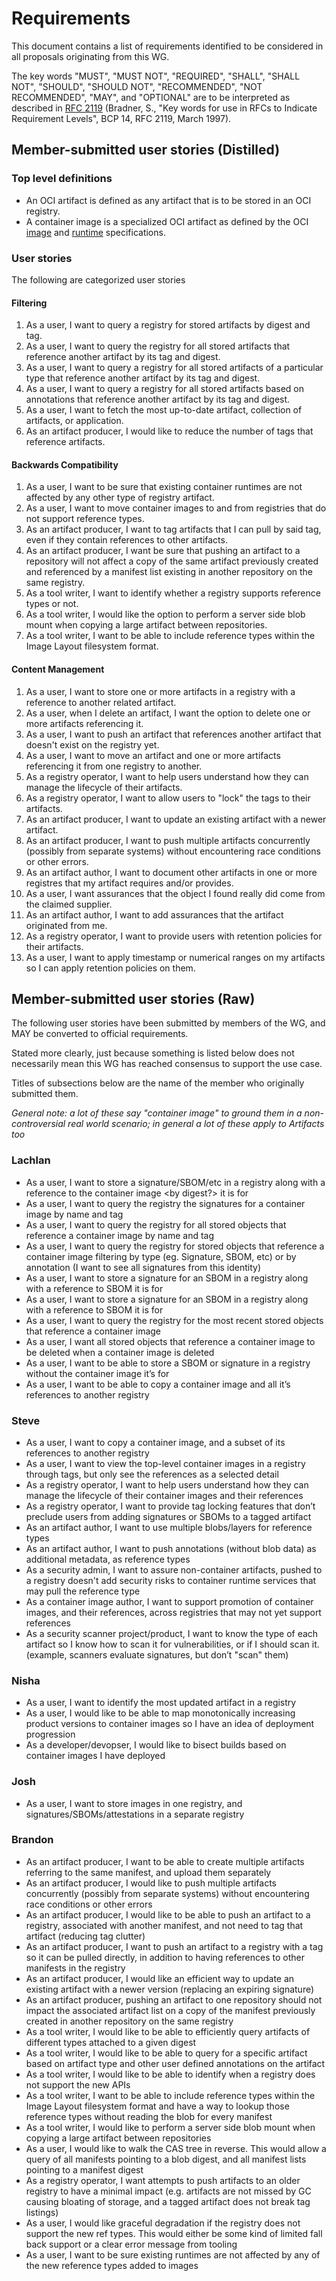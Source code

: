 # Requirements

This document contains a list of requirements identified
to be considered in all proposals originating from this WG.

The key words "MUST", "MUST NOT", "REQUIRED", "SHALL", "SHALL NOT", "SHOULD", "SHOULD NOT", "RECOMMENDED", "NOT RECOMMENDED", "MAY", and "OPTIONAL" are to be interpreted as described in [RFC 2119](https://tools.ietf.org/html/rfc2119) (Bradner, S., "Key words for use in RFCs to Indicate Requirement Levels", BCP 14, RFC 2119, March 1997).

## Member-submitted user stories (Distilled)

### Top level definitions
- An OCI artifact is defined as any artifact that is to be stored in an OCI registry.
- A container image is a specialized OCI artifact as defined by the OCI [image](https://github.com/opencontainers/image-spec) and [runtime](https://github.com/opencontainers/runtime-spec) specifications.

### User stories

The following are categorized user stories 

#### Filtering
1. As a user, I want to query a registry for stored artifacts by digest and tag.
1. As a user, I want to query the registry for all stored artifacts that reference another artifact by its tag and digest.
1. As a user, I want to query a registry for all stored artifacts of a particular type that reference another artifact by its tag and digest.
1. As a user, I want to query a registry for all stored artifacts based on annotations that reference another artifact by its tag and digest.
1. As a user, I want to fetch the most up-to-date artifact, collection of artifacts, or application.
1. As an artifact producer, I would like to reduce the number of tags that reference artifacts.

#### Backwards Compatibility
1. As a user, I want to be sure that existing container runtimes are not affected by any other type of registry artifact.
1. As a user, I want to move container images to and from registries that do not support reference types. 
1. As an artifact producer, I want to tag artifacts that I can pull by said tag, even if they contain references to other artifacts.
1. As an artifact producer, I want be sure that pushing an artifact to a repository will not affect a copy of the same artifact previously created and referenced by a manifest list existing in another repository on the same registry.
1. As a tool writer, I want to identify whether a registry supports reference types or not.
1. As a tool writer, I would like the option to perform a server side blob mount when copying a large artifact between repositories.
1. As a tool writer, I want to be able to include reference types within the Image Layout filesystem format.

#### Content Management
1. As a user, I want to store one or more artifacts in a registry with a reference to another related artifact.
1. As a user, when I delete an artifact, I want the option to delete one or more artifacts referencing it.
1. As a user, I want to push an artifact that references another artifact that doesn't exist on the registry yet.
1. As a user, I want to move an artifact and one or more artifacts referencing it from one registry to another.
1. As a registry operator, I want to help users understand how they can manage the lifecycle of their artifacts.
1. As a registry operator, I want to allow users to "lock" the tags to their artifacts.
1. As an artifact producer, I want to update an existing artifact with a newer artifact.
1. As an artifact producer, I want to push multiple artifacts concurrently (possibly from separate systems) without encountering race conditions or other errors.
1. As an artifact author, I want to document other artifacts in one or more registres that my artifact requires and/or provides.
1. As a user, I want assurances that the object I found really did come from the claimed supplier.
1. As an artifact author, I want to add assurances that the artifact originated from me.
1. As a registry operator, I want to provide users with retention policies for their artifacts.
1. As a user, I want to apply timestamp or numerical ranges on my artifacts so I can apply retention policies on them. 

## Member-submitted user stories (Raw)

The following user stories have been submitted by members of
the WG, and MAY be converted to official requirements.

Stated more clearly, just because something is listed below does
not necessarily mean this WG has reached consensus to support
the use case.

Titles of subsections below are the name of the member who
originally submitted them.

*General note: a lot of these say "container image" to ground them
in a non-controversial real world scenario; in general a lot of
these apply to Artifacts too*

### Lachlan

- As a user, I want to store a signature/SBOM/etc in a registry along with a reference to the container image <by digest?> it is for
- As a user, I want to query the registry the signatures for a container image by name and tag
- As a user, I want to query the registry for all stored objects that reference a container image by name and tag
- As a user, I want to query the registry for stored objects that reference a container image filtering by type (eg. Signature, SBOM, etc) or by annotation (I want to see all signatures from this identity)
- As a user, I want to store a signature for an SBOM in a registry along with a reference to SBOM it is for
- As a user, I want to store a signature for an SBOM in a registry along with a reference to SBOM it is for
- As a user, I want to query the registry for the most recent stored objects that reference a container image
- As a user, I want all stored objects that reference a container image to be deleted when a container image is deleted
- As a user, I want to be able to store a SBOM or signature in a registry without the container image it’s for
- As a user, I want to be able to copy a container image and all it’s references to another registry

### Steve

- As a user, I want to copy a container image, and a subset of its references to another registry
- As a user, I want to view the top-level container images in a registry through tags, but only see the references as a selected detail
- As a registry operator, I want to help users understand how they can manage the lifecycle of their container images and their references
- As a registry operator, I want to provide tag locking features that don’t preclude users from adding signatures or SBOMs to a tagged artifact
- As an artifact author, I want to use multiple blobs/layers for reference types
- As an artifact author, I want to push annotations (without blob data) as additional metadata, as reference types
- As a security admin, I want to assure non-container artifacts, pushed to a registry doesn't add security risks to container runtime services that may pull the reference type 
- As a container image author, I want to support promotion of container images, and their references, across registries that may not yet support references
- As a security scanner project/product, I want to know the type of each artifact so I know how to scan it for vulnerabilities, or if I should scan it. (example, scanners evaluate signatures, but don’t "scan" them)

### Nisha

- As a user, I want to identify the most updated artifact in a registry
- As a user, I would like to be able to map monotonically increasing product versions to container images so I have an idea of deployment progression
- As a developer/devopser, I would like to bisect builds based on container images I have deployed

### Josh

- As a user, I want to store images in one registry, and signatures/SBOMs/attestations in a separate registry

### Brandon

- As an artifact producer, I want to be able to create multiple artifacts referring to the same manifest, and upload them separately
- As an artifact producer, I would like to push multiple artifacts concurrently (possibly from separate systems) without encountering race conditions or other errors
- As an artifact producer, I would like to be able to push an artifact to a registry, associated with another manifest, and not need to tag that artifact (reducing tag clutter)
- As an artifact producer, I want to push an artifact to a registry with a tag so it can be pulled directly, in addition to having references to other manifests in the registry
- As an artifact producer, I would like an efficient way to update an existing artifact with a newer version (replacing an expiring signature)
- As an artifact producer, pushing an artifact to one repository should not impact the associated artifact list on a copy of the manifest previously created in another repository on the same registry
- As a tool writer, I would like to be able to efficiently query artifacts of different types attached to a given digest
- As a tool writer, I would like to be able to query for a specific artifact based on artifact type and other user defined annotations on the artifact
- As a tool writer, I would like to be able to identify when a registry does not support the new APIs
- As a tool writer, I want to be able to include reference types within the Image Layout filesystem format and have a way to lookup those reference types without reading the blob for every manifest
- As a tool writer, I would like to perform a server side blob mount when copying a large artifact between repositories
- As a user, I would like to walk the CAS tree in reverse. This would allow a query of all manifests pointing to a blob digest, and all manifest lists pointing to a manifest digest
- As a registry operator, I want attempts to push artifacts to an older registry to have a minimal impact (e.g. artifacts are not missed by GC causing bloating of storage, and a tagged artifact does not break tag listings)
- As a user, I would like graceful degradation if the registry does not support the new ref types. This would either be some kind of limited fall back support or a clear error message from tooling
- As a user, I want to be sure existing runtimes are not affected by any of the new reference types added to images
